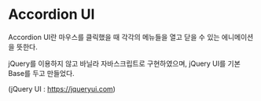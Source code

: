 # Accordion UI 

Accordion UI란 마우스를 클릭했을 때 각각의 메뉴들을 열고 닫을 수 있는 에니메이션을 뜻한다.

jQuery를 이용하지 않고 바닐라 자바스크립트로 구현하였으며, jQuery UI를 기본 Base를 두고 만들었다.

(jQuery UI : https://jqueryui.com) 



